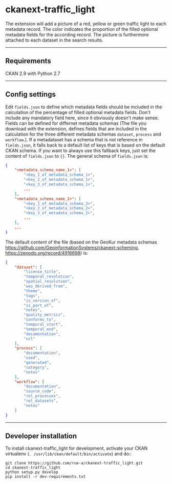 


# ckanext-traffic_light

The extension will add a picture of a red, yellow or green traffic light to each metadata record. The color indicates the proportion of the filled optional metadata fields for the according record. The picture is furthermore attached to each dataset in the search results.

------------
Requirements
------------

CKAN 2.9 with Python 2.7


---------------
Config settings
---------------

Edit `fields.json` to define which metadata fields should be included in the 
calculation of the percentage of filled optional metadata fields. Don't include any
mandatory field here, since it obviously doesn't make sense. Fields can be defined for 
differnet metadata schemas (The file you download with the extension, defines fields 
that are included in the calculation for the three different metadata schemas `dataset`,
`process` and `workflow`.). If a metadataset has a schema that is not reference in 
`fields.json`, it falls back to a default list of keys that is based on the default 
CKAN schema. If you want to always use this fallback keys, just set the content of 
`fields.json` to `{}`. The general schema of `fields.json` is:

```json
{
    "<metadata_schema_name_1>": [
        "<key_1_of_metadata_schema_1>",
        "<key_2_of_metadata_schema_1>",
        "<key_3_of_metadata_schema_1>",
        ...
    ],
    "<metadata_schema_name_2>": [
        "<key_1_of_metadata_schema_2>",
        "<key_2_of_metadata_schema_2>",
        "<key_3_of_metadata_schema_2>",
        ...
    ],
    ...
}
```

The default content of the file (based on the GeoKur metadata schemas 
https://github.com/GeoinformationSystems/ckanext-scheming, 
https://zenodo.org/record/4916698) is:

```json
{
    "dataset": [
        "license_title",
        "temporal_resolution",
        "spatial_resolution",
        "was_derived_from",
        "theme",
        "tags",
        "is_version_of",
        "is_part_of",
        "notes",
        "quality_metrics",
        "conforms_to",
        "temporal_start",
        "temporal_end",
        "documentation",
        "url"
    ],
    "process": [
        "documentation",
        "used",
        "generated",
        "category",
        "notes"
    ],
    "workflow": [
        "documentation",
        "source_code",
        "rel_processes",
        "rel_datasets",
        "notes"
    ]
}
```


----------------------
Developer installation
----------------------

To install ckanext-traffic_light for development, activate your CKAN virtualenv (`. /usr/lib/ckan/default/bin/activate`) and
do::

    git clone https://github.com/rue-a/ckanext-traffic_light.git
    cd ckanext-traffic_light
    python setup.py develop
    pip install -r dev-requirements.txt

